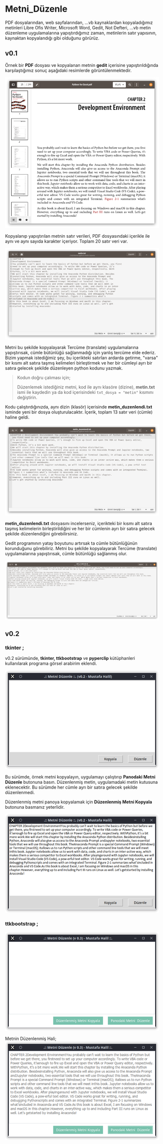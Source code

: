 # Metni_Düzenle

PDF dosyalarından, web sayfalarından, ...vb kaynaklardan kopyaladığımız metinleri Libre Ofis Writer, Microsoft Word, Gedit, Not Defteri, ...vb metin düzenleme  uygulamalarına yapıştırdığımız zaman, metinlerin satır yapısının, kaynaktan kopyalandığı gibi olduğunu görürüz. 

## v0.1
Örnek bir **PDF** dosyası ve kopyalanan metnin **gedit** içerisine yapıştırıldığında karşılaştığımız sonuç aşağıdaki resimlerde görüntülenmektedir.

![pdf](img/01.png)

Kopyalanıp yapıştırılan metnin satır verileri, PDF dosyasındaki içerikle ile aynı ve aynı sayıda karakter içeriyor.   Toplam 20 satır veri var.

![gedit1](img/02.png)

Metni bu şekilde kopyalayarak Tercüme (translate) uygulamalarına yapıştırısak, cümle bütünlüğü sağlanmadığı için yanlış tercüme elde ederiz. Bizim yapmak istediğimiz şey, bu içerikteki satırları ardarda getirme, "varsa" bir kısmı alt satıra taşmış kelimeleri birleştirmek ve her bir cümleyi ayrı bir satıra gelecek şekilde düzenleyen python kodunu yazmak.

> Kodun doğru çalıması için;
> 
> Düzenlemek istediğiniz metni, kod ile aynı klasöre (dizine), **metin.txt** ismi ile kaydedin ya da kod içerisindeki `txt_dosya = "metin"` kısmını değiştirin.

Kodu çalıştırdığınızda, aynı dizin (klasör) içerisinde **metin_duzenlendi.txt** isminde yeni bir dosya oluşturulacaktır. İçerik, toplam 13 satır veri (cümle) haline geldi.

![gedit2](img/03.png)

**metin_duzenlendi.txt** dosyasını incelerseniz, içerikteki bir kısmı alt satıra taşmış kelimelerin birleştirildiğini ve her bir cümlenin ayrı bir satıra gelecek şekilde düzenlendiğini görebilirsiniz.

Gedit programının yatay boyutunu artırsak ta cümle bütünlüğünün korunduğunu görebiliriz. Metni bu şekilde kopyalayarak Tercüme (translate) uygulamalarına yapıştırısak, cümle bütünlüğü sağlanmış olur.

![gedit4](img/04.png)

## v0.2
### tkinter ;
v0.2 sürümünde, **tkinter, ttkbootstrap** ve **pyperclip** kütüphanleri kullanılarak programa görsel arabirim eklendi.

![ktinter1](img/05.png)

Bu sürümde, örnek metni kopyalayın, uygulamayı çalıştırıp **Panodaki Metni Düzenle** butonuna basın. Düzenlenmiş metin, uygulamadaki metin kutusuna eklenecektir. Bu sürümde her cümle ayrı bir satıra gelecek şekilde düzenlenmedi.

Düzenlenmiş metni panoya kopyalamak için **Düzenlenmiş Metni Kopyala** butonuna basmanız yeterlidir.

![tkinter2](img/06.png)

### ttkbootstrap ;
![ttkbootstrap1](img/07.png)

Metnin Düzenlenmiş Hali;
![ttkbootstrap2](img/08.png)
